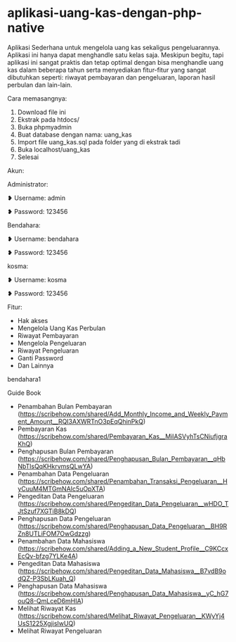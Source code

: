 # aplikasi-uang-kas-dengan-php-native

Aplikasi Sederhana untuk mengelola uang kas sekaligus pengeluarannya.
Aplikasi ini hanya dapat menghandle satu kelas saja.
Meskipun begitu, tapi aplikasi ini sangat praktis dan tetap optimal dengan bisa menghandle uang kas dalam beberapa tahun serta menyediakan fitur-fitur yang sangat dibutuhkan seperti: riwayat pembayaran dan pengeluaran, laporan hasil perbulan dan lain-lain.

Cara memasangnya:

1. Download file ini
2. Ekstrak pada htdocs/
3. Buka phpmyadmin
4. Buat database dengan nama: uang_kas
5. Import file uang_kas.sql pada folder yang di ekstrak tadi
6. Buka localhost/uang_kas
7. Selesai

Akun:

Administrator:

❥ Username: admin

❥ Password: 123456

Bendahara:

❥ Username: bendahara

❥ Password: 123456

kosma:

❥ Username: kosma

❥ Password: 123456

Fitur:

- Hak akses
- Mengelola Uang Kas Perbulan
- Riwayat Pembayaran
- Mengelola Pengeluaran
- Riwayat Pengeluaran
- Ganti Password
- Dan Lainnya

bendahara1

Guide Book
- Penambahan Bulan Pembayaran (https://scribehow.com/shared/Add_Monthly_Income_and_Weekly_Payment_Amount__RQI3AXWRTnO3pEqQhinPkQ)
- Pembayaran Kas (https://scribehow.com/shared/Pembayaran_Kas__MilASVyhTsCNiufjgraKhQ)
- Penghapusan Bulan Pembayaran (https://scribehow.com/shared/Penghapusan_Bulan_Pembayaran__qHbNbTlsQqKHkrvmsQLwYA)
- Penambahan Data Pengeluaran (https://scribehow.com/shared/Penambahan_Transaksi_Pengeluaran__HyCuuM4MTGmNAIc5uOpXTA)
- Pengeditan Data Pengeluaran (https://scribehow.com/shared/Pengeditan_Data_Pengeluaran__wHDO_TJtSzuf7XGTiB8kDQ)
- Penghapusan Data Pengeluaran (https://scribehow.com/shared/Penghapusan_Data_Pengeluaran__BH9RZn8UTLiFOM7OwGdzzg)
- Penambahan Data Mahasiswa (https://scribehow.com/shared/Adding_a_New_Student_Profile__C9KCcxEcQv-bfzg7YLKe4A)
- Pengeditan Data Mahasiswa (https://scribehow.com/shared/Pengeditan_Data_Mahasiswa__B7vdB9odQZ-P3SbLKuah_Q)
- Penghapusan Data Mahasiswa (https://scribehow.com/shared/Penghapusan_Data_Mahasiswa__yC_hG7ouQ8-QmLceD6mHIA)
- Melihat Riwayat Kas (https://scribehow.com/shared/Melihat_Riwayat_Pengeluaran__KWyYj4UsS1225XgjisIwUQ)
- Melihat Riwayat Pengeluaran